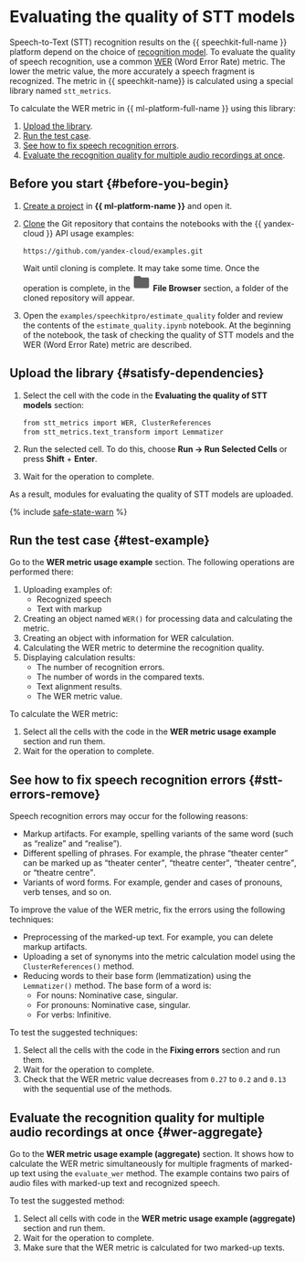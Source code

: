 # Evaluating the quality of STT models

Speech-to-Text (STT) recognition results on the {{ speechkit-full-name }} platform depend on the choice of [recognition model](../../speechkit/stt/models.md). To evaluate the quality of speech recognition, use a common [WER](https://en.wikipedia.org/wiki/Word_error_rate) (Word Error Rate) metric. The lower the metric value, the more accurately a speech fragment is recognized. The metric in {{ speechkit-name}} is calculated using a special library named `stt_metrics`.

To calculate the WER metric in {{ ml-platform-full-name }} using this library:

1. [Upload the library](#satisfy-dependencies).
1. [Run the test case](#test-example).
1. [See how to fix speech recognition errors](#stt-errors-remove).
1. [Evaluate the recognition quality for multiple audio recordings at once](#wer-aggregate).

## Before you start {#before-you-begin}

1. [Create a project](../datasphere/operations/projects/create) in **{{ ml-platform-name }}** and open it.

1. [Clone](../operations/projects/work-with-git.md#clone) the Git repository that contains the notebooks with the {{ yandex-cloud }} API usage examples:

   ```
   https://github.com/yandex-cloud/examples.git
   ```

   Wait until cloning is complete. It may take some time. Once the operation is complete, in the ![folder](../../_assets/datasphere/jupyterlab/folder.svg) **File Browser** section, a folder of the cloned repository will appear.

1. Open the `examples/speechkitpro/estimate_quality` folder and review the contents of the `estimate_quality.ipynb` notebook. At the beginning of the notebook, the task of checking the quality of STT models and the WER (Word Error Rate) metric are described.

## Upload the library {#satisfy-dependencies}

1. Select the cell with the code in the **Evaluating the quality of STT models** section:

   ```
   from stt_metrics import WER, ClusterReferences
   from stt_metrics.text_transform import Lemmatizer
   ```

1. Run the selected cell. To do this, choose **Run → Run Selected Cells** or press **Shift** + **Enter**.

1. Wait for the operation to complete.

As a result, modules for evaluating the quality of STT models are uploaded.

{% include [safe-state-warn](../../_includes/datasphere/safe-state.md) %}

## Run the test case {#test-example}

Go to the **WER metric usage example** section. The following operations are performed there:

1. Uploading examples of:
   * Recognized speech
   * Text with markup
1. Creating an object named `WER()` for processing data and calculating the metric.
1. Creating an object with information for WER calculation.
1. Calculating the WER metric to determine the recognition quality.
1. Displaying calculation results:
   * The number of recognition errors.
   * The number of words in the compared texts.
   * Text alignment results.
   * The WER metric value.

To calculate the WER metric:

1. Select all the cells with the code in the **WER metric usage example** section and run them.
1. Wait for the operation to complete.

## See how to fix speech recognition errors {#stt-errors-remove}

Speech recognition errors may occur for the following reasons:

* Markup artifacts. For example, spelling variants of the same word (such as <q>realize</q> and <q>realise</q>).
* Different spelling of phrases. For example, the phrase <q>theater center</q> can be marked up as <q>theater center</q>, <q>theatre center</q>, <q>theater centre</q>, or <q>theatre centre</q>.
* Variants of word forms. For example, gender and cases of pronouns, verb tenses, and so on.

To improve the value of the WER metric, fix the errors using the following techniques:

* Preprocessing of the marked-up text. For example, you can delete markup artifacts.
* Uploading a set of synonyms into the metric calculation model using the `ClusterReferences()` method.
* Reducing words to their base form (lemmatization) using the `Lemmatizer()` method. The base form of a word is:
  * For nouns: Nominative case, singular.
  * For pronouns: Nominative case, singular.
  * For verbs: Infinitive.

To test the suggested techniques:

1. Select all the cells with the code in the **Fixing errors** section and run them.
1. Wait for the operation to complete.
1. Check that the WER metric value decreases from `0.27` to `0.2` and `0.13` with the sequential use of the methods.

## Evaluate the recognition quality for multiple audio recordings at once {#wer-aggregate}

Go to the **WER metric usage example (aggregate)** section. It shows how to calculate the WER metric simultaneously for multiple fragments of marked-up text using the `evaluate_wer` method. The example contains two pairs of audio files with marked-up text and recognized speech.

To test the suggested method:

1. Select all cells with code in the **WER metric usage example (aggregate)** section and run them.
1. Wait for the operation to complete.
1. Make sure that the WER metric is calculated for two marked-up texts.

